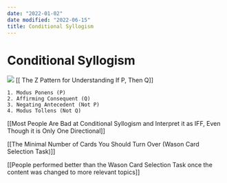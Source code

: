 ```yaml
---
date: "2022-01-02"
date modified: "2022-06-15"
title: Conditional Syllogism
---
```


# Conditional Syllogism
![](https://i.imgur.com/WMGJMdp.png)
[[ The Z Pattern for Understanding If P, Then Q]]

```ad-important
1. Modus Ponens (P)
2. Affirming Consequent (Q)
3. Negating Antecedent (Not P)
4. Modus Tollens (Not Q)
```

[[Most People Are Bad at Conditional Syllogism and Interpret it as IFF, Even Though it is Only One Directional]]

[[The Minimal Number of Cards You Should Turn Over (Wason Card Selection Task)]]

[[People performed better than the Wason Card Selection Task once the content was changed to more relevant topics]]
